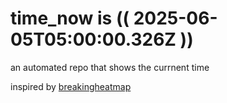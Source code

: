# time_now is (( 2025-06-05T05:00:00.326Z ))

an automated repo that shows the currnent time

inspired by [breakingheatmap](https://github.com/breakingheatmap/breakingheatmap)